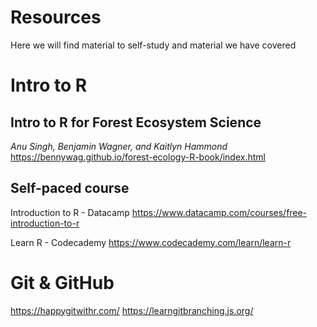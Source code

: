 # Resources
Here we will find material to self-study and material we have covered


# Intro to R

## Intro to R for Forest Ecosystem Science
_Anu Singh, Benjamin Wagner, and Kaitlyn Hammond_
https://bennywag.github.io/forest-ecology-R-book/index.html

## Self-paced course
Introduction to R - Datacamp
https://www.datacamp.com/courses/free-introduction-to-r

Learn R - Codecademy
https://www.codecademy.com/learn/learn-r


# Git & GitHub 
https://happygitwithr.com/
https://learngitbranching.js.org/

